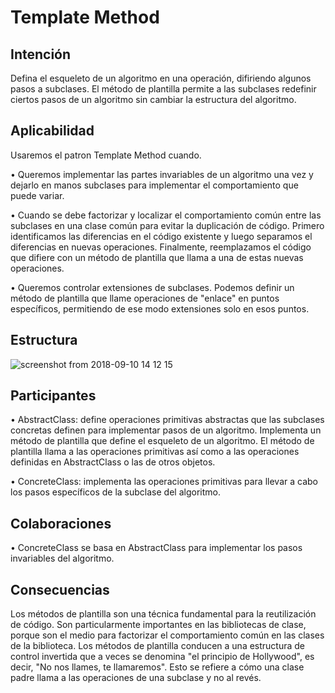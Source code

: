 # Template Method

## Intención

Defina el esqueleto de un algoritmo en una operación, difiriendo algunos pasos a subclases. El método de plantilla permite a las subclases redefinir ciertos pasos de un algoritmo sin cambiar la estructura del algoritmo.

## Aplicabilidad

Usaremos el patron Template Method cuando.

• Queremos implementar las partes invariables de un algoritmo una vez y dejarlo en manos
subclases para implementar el comportamiento que puede variar.

• Cuando se debe factorizar y localizar el comportamiento común entre las subclases en una clase común para evitar la duplicación de código. Primero identificamos las diferencias en el código existente y luego separamos el diferencias en nuevas operaciones. Finalmente, reemplazamos el código que difiere con un método de plantilla que llama a una de estas nuevas operaciones.

• Queremos controlar extensiones de subclases. Podemos definir un método de plantilla que llame
operaciones de "enlace" en puntos específicos, permitiendo de ese modo
extensiones solo en esos puntos.

## Estructura

![screenshot from 2018-09-10 14 12 15](https://user-images.githubusercontent.com/34853850/45313161-6f80aa80-b504-11e8-8c37-155b3a203802.png)

## Participantes

• AbstractClass: define operaciones primitivas abstractas que las subclases concretas definen para implementar pasos de un algoritmo. Implementa un método de plantilla que define el esqueleto de un algoritmo. El método de plantilla llama a las operaciones primitivas así como a las operaciones definidas en AbstractClass o las de otros objetos.

• ConcreteClass: implementa las operaciones primitivas para llevar a cabo los pasos específicos de la subclase del algoritmo.

## Colaboraciones

• ConcreteClass se basa en AbstractClass para implementar los pasos invariables del algoritmo.

## Consecuencias

Los métodos de plantilla son una técnica fundamental para la reutilización de código. Son particularmente importantes en las bibliotecas de clase, porque son el medio para factorizar el comportamiento común en las clases de la biblioteca. Los métodos de plantilla conducen a una estructura de control invertida que a veces se denomina "el principio de Hollywood", es decir, "No nos llames, te llamaremos". Esto se refiere a cómo una clase padre llama a las operaciones de una subclase y no al revés.
